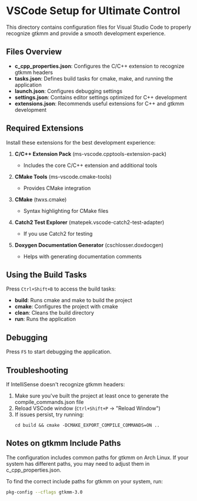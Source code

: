 # VSCode Setup for Ultimate Control

This directory contains configuration files for Visual Studio Code to properly recognize gtkmm and provide a smooth development experience.

## Files Overview

- **c_cpp_properties.json**: Configures the C/C++ extension to recognize gtkmm headers
- **tasks.json**: Defines build tasks for cmake, make, and running the application
- **launch.json**: Configures debugging settings
- **settings.json**: Contains editor settings optimized for C++ development
- **extensions.json**: Recommends useful extensions for C++ and gtkmm development

## Required Extensions

Install these extensions for the best development experience:

1. **C/C++ Extension Pack** (ms-vscode.cpptools-extension-pack)
   - Includes the core C/C++ extension and additional tools

2. **CMake Tools** (ms-vscode.cmake-tools)
   - Provides CMake integration

3. **CMake** (twxs.cmake)
   - Syntax highlighting for CMake files

4. **Catch2 Test Explorer** (matepek.vscode-catch2-test-adapter)
   - If you use Catch2 for testing

5. **Doxygen Documentation Generator** (cschlosser.doxdocgen)
   - Helps with generating documentation comments

## Using the Build Tasks

Press `Ctrl+Shift+B` to access the build tasks:

- **build**: Runs cmake and make to build the project
- **cmake**: Configures the project with cmake
- **clean**: Cleans the build directory
- **run**: Runs the application

## Debugging

Press `F5` to start debugging the application.

## Troubleshooting

If IntelliSense doesn't recognize gtkmm headers:

1. Make sure you've built the project at least once to generate the compile_commands.json file
2. Reload VSCode window (`Ctrl+Shift+P` → "Reload Window")
3. If issues persist, try running:
   ```
   cd build && cmake -DCMAKE_EXPORT_COMPILE_COMMANDS=ON ..
   ```

## Notes on gtkmm Include Paths

The configuration includes common paths for gtkmm on Arch Linux. If your system has different paths, you may need to adjust them in c_cpp_properties.json.

To find the correct include paths for gtkmm on your system, run:

```bash
pkg-config --cflags gtkmm-3.0
```
